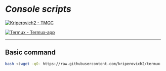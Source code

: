 # ***Console scripts***
[![Kriperovich2 - TMGC](https://img.shields.io/static/v1?label=Kriperovich2&message=Console-scripts&color=black&logo=github)](https://github.com/Kriperovich2/termux-scripts "Go to GitHub repo")

[![Termux - Termux-app](https://img.shields.io/static/v1?label=Termux&message=Termux-app&color=gray&logo=github)](https://github.com/Termux/Termux-app "Go to GitHub repo")
___

## Basic command
```sh
bash <(wget -qO- https://raw.githubusercontent.com/kriperovich2/termux-scripts/main/file.sh)
```
